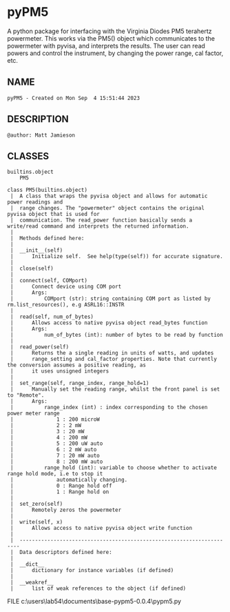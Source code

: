 # pyPM5
A python package for interfacing with the Virginia Diodes PM5 terahertz powermeter. This works via the PM5() object which communicates to the powermeter with pyvisa, and interprets the results. The user can read powers and control the instrument, by changing the power range, cal factor, etc.

## NAME
    pyPM5 - Created on Mon Sep  4 15:51:44 2023

## DESCRIPTION
    @author: Matt Jamieson

## CLASSES
    builtins.object
        PM5

    class PM5(builtins.object)
     |  A class that wraps the pyvisa object and allows for automatic power readings and
     |  range changes. The "powermeter" object contains the original pyvisa object that is used for
     |  communication. The read_power function basically sends a write/read command and interprets the returned information.
     |
     |  Methods defined here:
     |
     |  __init__(self)
     |      Initialize self.  See help(type(self)) for accurate signature.
     |
     |  close(self)
     |
     |  connect(self, COMport)
     |      Connect device using COM port
     |      Args:
     |          COMport (str): string containing COM port as listed by rm.list_resources(), e.g ASRL16::INSTR
     |
     |  read(self, num_of_bytes)
     |      Allows access to native pyvisa object read_bytes function
     |      Args:
     |          num_of_bytes (int): number of bytes to be read by function
     |
     |  read_power(self)
     |      Returns the a single reading in units of watts, and updates
     |      range_setting and cal_factor properties. Note that currently the conversion assumes a positive reading, as
     |      it uses unsigned integers
     |
     |  set_range(self, range_index, range_hold=1)
     |      Manually set the reading range, whilst the front panel is set to "Remote".
     |      Args:
     |          range_index (int) : index corresponding to the chosen power meter range
     |              1 : 200 microW
     |              2 : 2 mW
     |              3 : 20 mW
     |              4 : 200 mW
     |              5 : 200 uW auto
     |              6 : 2 mW auto
     |              7 : 20 mW auto
     |              8 : 200 mW auto
     |          range_hold (int): variable to choose whether to activate range hold mode, i.e to stop it
     |              automatically changing.
     |              0 : Range hold off
     |              1 : Range hold on
     |
     |  set_zero(self)
     |      Remotely zeros the powermeter
     |
     |  write(self, x)
     |      Allows access to native pyvisa object write function
     |
     |  ----------------------------------------------------------------------
     |  Data descriptors defined here:
     |
     |  __dict__
     |      dictionary for instance variables (if defined)
     |
     |  __weakref__
     |      list of weak references to the object (if defined)

FILE
    c:\users\lab54\documents\base-pypm5-0.0.4\pypm5.py
